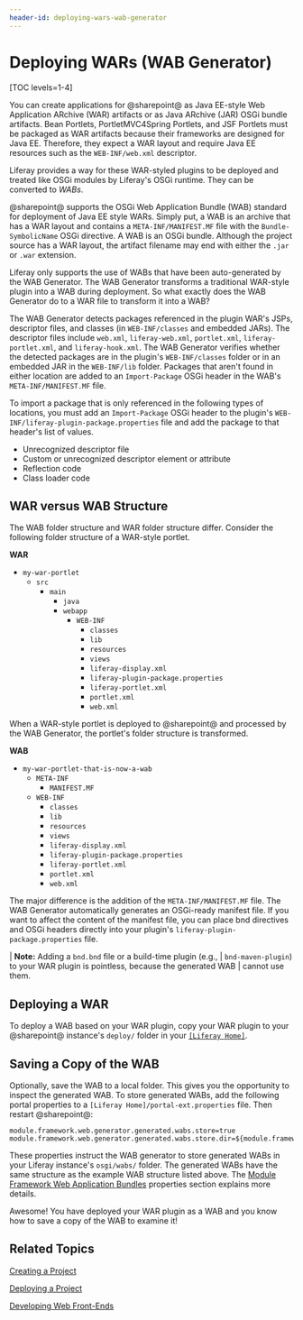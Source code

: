 ```yaml
---
header-id: deploying-wars-wab-generator
---
```


# Deploying WARs (WAB Generator)

[TOC levels=1-4]

You can create applications for @sharepoint@ as Java EE-style Web Application
ARchive (WAR) artifacts or as Java ARchive (JAR) OSGi bundle artifacts. Bean
Portlets, PortletMVC4Spring Portlets, and JSF Portlets must be packaged as WAR
artifacts because their frameworks are designed for Java EE. Therefore, they
expect a WAR layout and require Java EE resources such as the `WEB-INF/web.xml`
descriptor.

Liferay provides a way for these WAR-styled plugins to be deployed and treated
like OSGi modules by Liferay's OSGi runtime. They can be converted to *WABs*.

@sharepoint@ supports the OSGi Web Application Bundle (WAB) standard for deployment
of Java EE style WARs. Simply put, a WAB is an archive that has a WAR layout and
contains a `META-INF/MANIFEST.MF` file with the `Bundle-SymbolicName` OSGi
directive. A WAB is an OSGi bundle. Although the project source has a WAR
layout, the artifact filename may end with either the `.jar` or `.war`
extension.

Liferay only supports the use of WABs that have been auto-generated by the WAB
Generator. The WAB Generator transforms a traditional WAR-style plugin into a
WAB during deployment. So what exactly does the WAB Generator do to a WAR file
to transform it into a WAB?

The WAB Generator detects packages referenced in the plugin WAR's JSPs,
descriptor files, and classes (in `WEB-INF/classes` and embedded JARs). The
descriptor files include `web.xml`, `liferay-web.xml`, `portlet.xml`,
`liferay-portlet.xml`, and `liferay-hook.xml`. The WAB Generator verifies
whether the detected packages are in the plugin's `WEB-INF/classes` folder or in
an embedded JAR in the `WEB-INF/lib` folder. Packages that aren't found in
either location are added to an `Import-Package` OSGi header in the WAB's
`META-INF/MANIFEST.MF` file. 

To import a package that is only referenced in the following types of locations,
you must add an `Import-Package` OSGi header to the plugin's
`WEB-INF/liferay-plugin-package.properties` file and add the package to that
header's list of values. 

-   Unrecognized descriptor file
-   Custom or unrecognized descriptor element or attribute
-   Reflection code
-   Class loader code

## WAR versus WAB Structure 

The WAB folder structure and WAR folder structure differ. Consider the following
folder structure of a WAR-style portlet.

**WAR**

-   `my-war-portlet`
    -   `src`
        -   `main`
            -   `java`
            -   `webapp`
                -   `WEB-INF`
                    -   `classes`
                    -   `lib`
                    -   `resources`
                    -   `views`
                    -   `liferay-display.xml`
                    -   `liferay-plugin-package.properties`
                    -   `liferay-portlet.xml`
                    -   `portlet.xml`
                    -   `web.xml`

When a WAR-style portlet is deployed to @sharepoint@ and processed by the WAB
Generator, the portlet's folder structure is transformed. 

**WAB**

-   `my-war-portlet-that-is-now-a-wab`
    -   `META-INF`
        -   `MANIFEST.MF`
    -   `WEB-INF`
        -   `classes`
        -   `lib`
        -   `resources`
        -   `views`
        -   `liferay-display.xml`
        -   `liferay-plugin-package.properties`
        -   `liferay-portlet.xml`
        -   `portlet.xml`
        -   `web.xml`

The major difference is the addition of the `META-INF/MANIFEST.MF` file. The WAB
Generator automatically generates an OSGi-ready manifest file. If you want to
affect the content of the manifest file, you can place bnd directives and OSGi
headers directly into your plugin's `liferay-plugin-package.properties` file.

| **Note:** Adding a `bnd.bnd` file or a build-time plugin (e.g.,
| `bnd-maven-plugin`) to your WAR plugin is pointless, because the generated WAB
| cannot use them. 

## Deploying a WAR 

To deploy a WAB based on your WAR plugin, copy your WAR plugin to your @sharepoint@
instance's `deploy/` folder in your  [`[Liferay
Home]`](/docs/7-2/deploy/-/knowledge_base/d/liferay-home). 

## Saving a Copy of the WAB

Optionally, save the WAB to a local folder. This gives you the opportunity to
inspect the generated WAB. To store generated WABs, add the following portal
properties to a `[Liferay Home]/portal-ext.properties` file. Then restart
@sharepoint@:

```properties
module.framework.web.generator.generated.wabs.store=true
module.framework.web.generator.generated.wabs.store.dir=${module.framework.base.dir}/wabs
```

These properties instruct the WAB generator to store generated WABs in your
Liferay instance's `osgi/wabs/` folder. The generated WABs have the same
structure as the example WAB structure listed above. The
[Module Framework Web Application Bundles](@platform-ref@/7.2-latest/propertiesdoc/portal.properties.html#Module%20Framework%20Web%20Application%20Bundles)
properties section explains more details. 

Awesome! You have deployed your WAR plugin as a WAB and you know how to save a
copy of the WAB to examine it!

## Related Topics 

[Creating a Project](/docs/7-2/reference/-/knowledge_base/r/creating-a-project)

[Deploying a Project](/docs/7-2/reference/-/knowledge_base/r/deploying-a-project)

[Developing Web Front-Ends](/docs/7-2/appdev/-/knowledge_base/a/web-front-ends)
